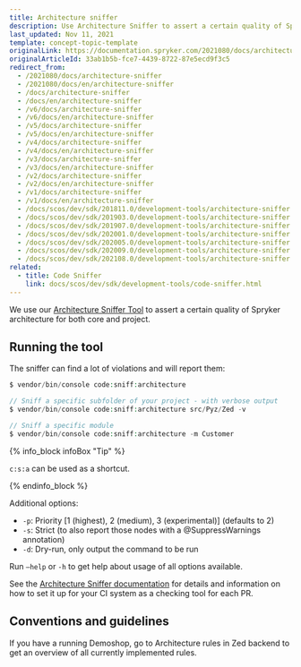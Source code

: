 ```yaml
---
title: Architecture sniffer
description: Use Architecture Sniffer to assert a certain quality of Spryker architecture for both core and project
last_updated: Nov 11, 2021
template: concept-topic-template
originalLink: https://documentation.spryker.com/2021080/docs/architecture-sniffer
originalArticleId: 33ab1b5b-fce7-4439-8722-87e5ecd9f3c5
redirect_from:
  - /2021080/docs/architecture-sniffer
  - /2021080/docs/en/architecture-sniffer
  - /docs/architecture-sniffer
  - /docs/en/architecture-sniffer
  - /v6/docs/architecture-sniffer
  - /v6/docs/en/architecture-sniffer
  - /v5/docs/architecture-sniffer
  - /v5/docs/en/architecture-sniffer
  - /v4/docs/architecture-sniffer
  - /v4/docs/en/architecture-sniffer
  - /v3/docs/architecture-sniffer
  - /v3/docs/en/architecture-sniffer
  - /v2/docs/architecture-sniffer
  - /v2/docs/en/architecture-sniffer
  - /v1/docs/architecture-sniffer
  - /v1/docs/en/architecture-sniffer
  - /docs/scos/dev/sdk/201811.0/development-tools/architecture-sniffer.html
  - /docs/scos/dev/sdk/201903.0/development-tools/architecture-sniffer.html
  - /docs/scos/dev/sdk/201907.0/development-tools/architecture-sniffer.html
  - /docs/scos/dev/sdk/202001.0/development-tools/architecture-sniffer.html
  - /docs/scos/dev/sdk/202005.0/development-tools/architecture-sniffer.html
  - /docs/scos/dev/sdk/202009.0/development-tools/architecture-sniffer.html
  - /docs/scos/dev/sdk/202108.0/development-tools/architecture-sniffer.html
related:
  - title: Code Sniffer
    link: docs/scos/dev/sdk/development-tools/code-sniffer.html
---
```


We use our [Architecture Sniffer Tool](https://github.com/spryker/architecture-sniffer) to assert a certain quality of Spryker architecture for both core and project.

## Running the tool

The sniffer can find a lot of violations and will report them:

```php
$ vendor/bin/console code:sniff:architecture

// Sniff a specific subfolder of your project - with verbose output
$ vendor/bin/console code:sniff:architecture src/Pyz/Zed -v

// Sniff a specific module
$ vendor/bin/console code:sniff:architecture -m Customer
```

{% info_block infoBox "Tip" %}

`c:s:a` can be used as a shortcut.

{% endinfo_block %}

Additional options:

* `-p`: Priority [1 (highest), 2 (medium), 3 (experimental)] (defaults to 2)
* `-s`: Strict (to also report those nodes with a @SuppressWarnings annotation)
* `-d`: Dry-run, only output the command to be run

Run `–help` or `-h` to get help about usage of all options available.

See the [Architecture Sniffer documentation](https://github.com/spryker/architecture-sniffer) for details and information on how to set it up for your CI system as a checking tool for each PR.

## Conventions and guidelines

If you have a running Demoshop, go to Architecture rules in Zed backend to get an overview of all currently implemented rules.
